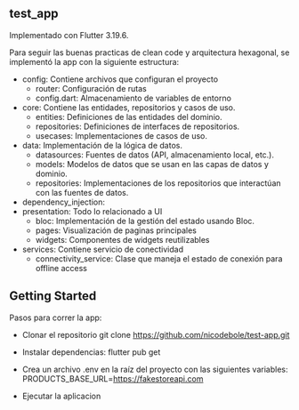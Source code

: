 ## test_app

Implementado con Flutter 3.19.6.

Para seguir las buenas practicas de clean code y arquitectura hexagonal, se implementó la app con la siguiente estructura:

- config: Contiene archivos que configuran el proyecto
    - router: Configuración de rutas
    - config.dart: Almacenamiento de variables de entorno
- core: Contiene las entidades, repositorios y casos de uso.
    - entities: Definiciones de las entidades del dominio.
    - repositories: Definiciones de interfaces de repositorios.
    - usecases: Implementaciones de casos de uso.
- data: Implementación de la lógica de datos.
    - datasources: Fuentes de datos (API, almacenamiento local, etc.).
    - models: Modelos de datos que se usan en las capas de datos y dominio.
    - repositories: Implementaciones de los repositorios que interactúan con las fuentes de datos.
- dependency_injection:
- presentation: Todo lo relacionado a UI
    - bloc: Implementación de la gestión del estado usando Bloc.
    - pages: Visualización de paginas principales
    - widgets: Componentes de widgets reutilizables
- services: Contiene servicio de conectividad
    - connectivity_service: Clase que maneja el estado de conexión para offline access

## Getting Started

Pasos para correr la app:
- Clonar el repositorio
git clone https://github.com/nicodebole/test-app.git

- Instalar dependencias:
flutter pub get

- Crea un archivo .env en la raíz del proyecto con las siguientes variables:
PRODUCTS_BASE_URL=https://fakestoreapi.com

- Ejecutar la aplicacion
